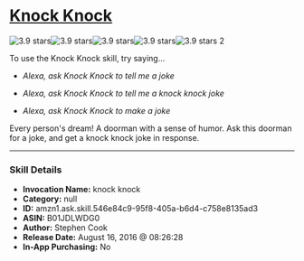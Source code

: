 # [Knock Knock](http://alexa.amazon.com/#skills/amzn1.ask.skill.546e84c9-95f8-405a-b6d4-c758e8135ad3)
![3.9 stars](../../images/ic_star_black_18dp_1x.png)![3.9 stars](../../images/ic_star_black_18dp_1x.png)![3.9 stars](../../images/ic_star_black_18dp_1x.png)![3.9 stars](../../images/ic_star_half_black_18dp_1x.png)![3.9 stars](../../images/ic_star_border_black_18dp_1x.png) 2

To use the Knock Knock skill, try saying...

* *Alexa, ask Knock Knock to tell me a joke*

* *Alexa, ask Knock Knock to tell me a knock knock joke*

* *Alexa, ask Knock Knock to make a joke*

Every person's dream! A doorman with a sense of humor. Ask this doorman for a joke, and get a knock knock joke in response.

***

### Skill Details

* **Invocation Name:** knock knock
* **Category:** null
* **ID:** amzn1.ask.skill.546e84c9-95f8-405a-b6d4-c758e8135ad3
* **ASIN:** B01JDLWDG0
* **Author:** Stephen Cook
* **Release Date:** August 16, 2016 @ 08:26:28
* **In-App Purchasing:** No
